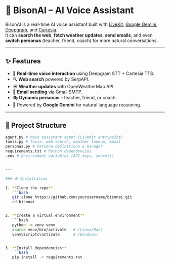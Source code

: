 # 🦬 BisonAI – AI Voice Assistant  

BisonAI is a real-time AI voice assistant built with [LiveKit](https://livekit.io/), [Google Gemini](https://ai.google/), [Deepgram](https://deepgram.com/), and [Cartesia](https://cartesia.ai/).  
It can **search the web**, **fetch weather updates**, **send emails**, and even **switch personas** (teacher, friend, coach) for more natural conversations.  

---

## ✨ Features
- 🎤 **Real-time voice interaction** using Deepgram STT + Cartesia TTS.  
- 🔍 **Web search** powered by SerpAPI.  
- ☀️ **Weather updates** with OpenWeatherMap API.  
- 📧 **Email sending** via Gmail SMTP.  
- 🎭 **Dynamic personas** – teacher, friend, or coach.  
- 🤖 Powered by **Google Gemini** for natural language reasoning.  

---

## 📂 Project Structure
```bash
agent.py # Main assistant agent (LiveKit entrypoint)
tools.py # Tools: web search, weather lookup, email
personas.py # Persona definitions & manager
requirements.txt # Python dependencies
.env # Environment variables (API keys, secrets)


---

### ⚙️ Installation

1. **Clone the repo**
   ```bash
   git clone https://github.com/yourusername/bisonai.git
   cd bisonai


2. **Create a virtual environment**
   ```bash
   python -m venv venv
   source venv/bin/activate   # (Linux/Mac)
   venv\Scripts\activate      # (Windows)


3. **Install dependencies**
   ```bash
   pip install -r requirements.txt


